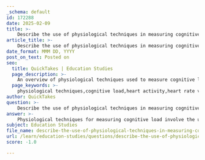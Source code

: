```yaml
---
_schema: default
id: 172288
date: 2025-02-09
title: >-
    Describe the use of physiological techniques in measuring cognitive load.
article_title: >-
    Describe the use of physiological techniques in measuring cognitive load.
date_format: MMM DD, YYYY
post_on_text: Posted on
seo:
  title: QuickTakes | Education Studies
  page_description: >-
    An overview of physiological techniques used to measure cognitive load, including heart activity, brain activity through neuroimaging, eye activity indications, and dual-task methodologies.
  page_keywords: >-
    physiological techniques,cognitive load,heart activity,heart rate variability,brain activity,fMRI,EEG,eye activity,pupil dilation,dual-task techniques
author: QuickTakes
question: >-
    Describe the use of physiological techniques in measuring cognitive load.
answer: >-
    Physiological techniques for measuring cognitive load involve the use of various biological indicators to assess the mental effort exerted by learners during cognitive tasks. These techniques provide a more direct measurement of cognitive load compared to traditional subjective methods, such as self-report questionnaires. Here are some key physiological techniques used in this context:\n\n1. **Heart Activity**: Measures such as heart rate variability (HRV) can indicate cognitive load. Increased cognitive load often leads to changes in heart rate patterns, as the body responds to stress and mental effort. Studies, such as those by Fredericks et al. (2005) and Paas & van Merrienboer (1994), have explored these relationships, suggesting that heart activity can serve as a reliable indicator of cognitive load.\n\n2. **Brain Activity**: Neuroimaging techniques, such as functional magnetic resonance imaging (fMRI) and electroencephalography (EEG), allow researchers to observe brain activity in real-time. For instance, studies by Murata (2005) and Smith & Jonides (1997) have shown that different cognitive tasks elicit distinct patterns of brain activation, which can be correlated with levels of cognitive load. Increased activation in certain brain regions may indicate higher cognitive load.\n\n3. **Eye Activity**: Eye-tracking technology can provide insights into cognitive load by measuring parameters such as pupil dilation, fixation duration, and saccadic movements. Research by Schultheis & Jameson (2004) and van Gerven et al. (2004) has demonstrated that pupil dilation, in particular, is a physiological response associated with increased cognitive load, as it reflects the autonomic nervous system's response to mental effort.\n\n4. **Dual-Task Techniques**: While not strictly a physiological measure, dual-task methodologies can be combined with physiological techniques to assess cognitive load. In these studies, participants perform a primary task while simultaneously engaging in a secondary task. Impaired performance on the secondary task is interpreted as an indication of higher cognitive load, and physiological measures can be collected concurrently to provide additional data on cognitive effort (Brünken, Plass & Leutner, 2003; Chandler & Sweller, 1996).\n\nThese physiological techniques offer valuable insights into cognitive load, helping researchers and educators understand how different instructional methods impact learning processes. However, it is important to note that while these methods provide direct measures of cognitive load, they also come with challenges, such as the need for specialized equipment and the complexity of interpreting physiological data in the context of cognitive processes.
subject: Education Studies
file_name: describe-the-use-of-physiological-techniques-in-measuring-cognitive-load.md
url: /learn/education-studies/questions/describe-the-use-of-physiological-techniques-in-measuring-cognitive-load
score: -1.0

---
```


&nbsp;